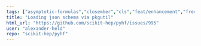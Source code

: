 ```yaml
---
tags: ["asymptotic-formulas","closember","cls","feat/enhancement","frequentist-statistics","hep","hep-ex","high-energy-physics","histfactory","jax","numpy","python","pytorch","scientific-computations","scikit-hep","scipy","statistical-inference","statistics","tensorflow"]
title: "Loading json schema via pkgutil"
html_url: "https://github.com/scikit-hep/pyhf/issues/995"
user: "alexander-held"
repo: "scikit-hep/pyhf"
---
```


